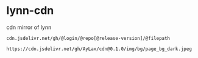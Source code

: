 # lynn-cdn
cdn mirror of lynn

```
cdn.jsdelivr.net/gh/@login/@repo[@release-version]/@filepath

https://cdn.jsdelivr.net/gh/AyLax/cdn@0.1.0/img/bg/page_bg_dark.jpeg
```
